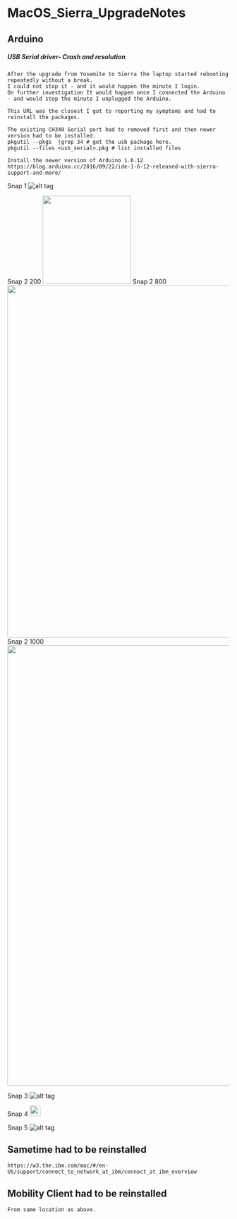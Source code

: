 # MacOS_Sierra_UpgradeNotes

## Arduino 

##### USB Serial driver- Crash and resolution
    After the upgrade from Yosemite to Sierra the laptop started rebooting repeatedly without a break.
    I could not stop it - and it would happen the minute I login.
    On further investigation It would happen once I connected the Arduino - and would stop the minute I unplugged the Arduino.

    This URL was the closest I got to reporting my symptoms and had to reinstall the packages.

    The existing CH340 Serial port had to removed first and then newer version had to be installed.
    pkgutil --pkgs  |grep 34 # get the usb package here.
    pkgutil --files <usb_serial>.pkg # list installed files
   
    Install the newer version of Arduino 1.6.12
    https://blog.arduino.cc/2016/09/22/ide-1-6-12-released-with-sierra-support-and-more/


Snap 1
![alt tag](https://cloud.githubusercontent.com/assets/14288989/19014628/b7d1cfae-880f-11e6-9d5b-0c69830953a2.png)


Snap 2 200
<img src="https://cloud.githubusercontent.com/assets/14288989/19014636/f7f41b3c-880f-11e6-90ca-73572e6eb8ac.png" width="200">
Snap 2 800
<img src="https://cloud.githubusercontent.com/assets/14288989/19014636/f7f41b3c-880f-11e6-90ca-73572e6eb8ac.png" width="800">
Snap 2 1000
<img src="https://cloud.githubusercontent.com/assets/14288989/19014636/f7f41b3c-880f-11e6-90ca-73572e6eb8ac.png" width="1000">

Snap 3
![alt tag](https://cloud.githubusercontent.com/assets/14288989/19014633/e7af42b0-880f-11e6-806e-ff5c17063d64.png)

Snap 4
<img src="https://cloud.githubusercontent.com/assets/14288989/19014636/f7f41b3c-880f-11e6-90ca-73572e6eb8ac.png" width="24">

Snap 5
![alt tag](https://cloud.githubusercontent.com/assets/14288989/19014642/3637045e-8810-11e6-97c7-c18c9e2517ef.png)

## Sametime had to be reinstalled
    https://w3.the.ibm.com/mac/#/en-US/support/connect_to_network_at_ibm/connect_at_ibm_overview

## Mobility Client had to be reinstalled
    From same location as above.
